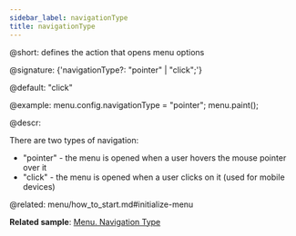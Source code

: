 ```yaml
---
sidebar_label: navigationType
title: navigationType
---          
```


@short: defines the action that opens menu options

@signature: {'navigationType?: "pointer" | "click";'}

@default: "click"

@example: 
menu.config.navigationType = "pointer";
menu.paint();



@descr: 

There are two types of navigation:

- "pointer" - the menu is opened when a user hovers the mouse pointer over it
- "click" - the menu is opened when a user clicks on it (used for mobile devices)

@related:
menu/how_to_start.md#initialize-menu

**Related sample**: [Menu. Navigation Type](https://snippet.dhtmlx.com/uhv64cm7)
